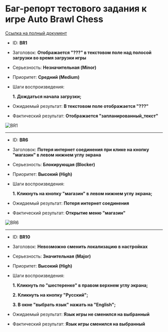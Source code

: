 # Баг-репорт тестового задания к игре Auto Brawl Chess 
[Ссылка на полный документ](https://docs.google.com/spreadsheets/d/1VPrh7sFxJQejn4MKhpk1rSafQR9LVw4ocQVcgrzSM3E/edit#gid=0)

- ID: **BR1**
- Заголовок: **Отображается "???" в текстовом поле над полосой загрузки во время загрузки игры**
- Серьезность: **Незначительная (Minor)**
- Приоритет: **Средний (Medium)**
- Шаги воспроизведения: 

  **1. Дождаться начала загрузки;**
- Ожидаемый результат: **В текстовом поле отображается "???"**
- Фактический результат: **Отображается "запланированный_текст"**

![BR1](https://lh3.googleusercontent.com/u/0/docs/AJ-UkIsF4Q6eBu0QslFYkhIbuoXfy9caRE2QwEEhojXl0PfMrHQiNFCzM9n0HPySDeWfGSGzbNAo-6nzzP46oACJzNnAVFI5h8dA9dlpiTWjAGbDVZGlVHOU3ednAjtcdCdbjYOA39K0gNLg9dMJ9S3Klre6EBzSxNizo6uXkYVGyK7CN4_qbRNpuyw6xwPIiYoa-m3Xg0VLoZ4e0frqTFES29gbp2YYRXEjBUHhept0zwxKNWKyVH_ugpmtmhGgvDx7W2jQpYYeslX188qDBv-4DKp9qQgdS4cy6J3XuRu7G3CihAU6zfDDo38o8LJsQeGXtfOSx4piQkBqrvBCVQJt08YlTTfU-pjbLCiXPxu0NEfgGjqW97nJzyPcQn8eNlbCWo6A3SAQI-MZDCHqRkaJCF5YliVsV-XwUZXA8cI0hmQRvJVIGhwUgUye0HDKukXDb99541eyuhgF-mIMvqcFNhZLP14VjGVTyAQBRcs8YybdW5VT0c0habjq8_l5WBsFBN05MvjaqLAyOcANWinIOJ6Lta_CJXpS3Rf7lkZF3STMFLW6T_-Q1Bsy_WzsA45vgSSscIzm2wWlziEAB51_QTL6HvkaT0u62TAhw0STATeEzCsBk9qkGhwOiGAGY6_KWWYV54clRm9aK9ojdyiHTLm2fpUl2sMNhbwpCO_TbVck9S-EtXZuQefjHq6agY9RtgYya6JQ-03_Pm9EcY53z2kiSL10uslYiKlJCrdJqvxHs1UFeAwMG_evMORsUYSDq3TqFAJAl3KBBaB-H1y3efNfIPFS75OWpjQsuGskh9ZNcM7R22j7tPw_iHY9hrdn9qvHYrSKPC1b9cnnYJOfw8RNFzsCUhdU8lzr_tRinyu1gFW34aDlXd5LCa0xQsfoVGujuECkh-2NM5pGP88ack6eWOdRnYswETePLrEDSQuqeqq348uHh-6HRpkO2fY96PeoRPh87626XSoYiD4A)

---

- ID: **BR6**
- Заголовок: **Потеря интернет соединения при клике на кнопку "магазин" в левом нижнем углу экрана**
- Серьезность: **Блокирующая (Blocker)**
- Приоритет: **Высокий (High)**
- Шаги воспроизведения: 

  **1. Кликнуть на кнопку "магазин" в левом нижнем углу экрана;**
- Ожидаемый результат: **Потеря интернет соединения**
- Фактический результат: **Открытие меню "магазин"**

![BR6](https://lh3.googleusercontent.com/u/0/docs/AJ-UkIsnRwa50gS2cnLYi8_5YU1Hw_X1PFWAzQPIVxMGzNZaXkDu5u1OgGsqZcirUwlRgd5QHJW-9RwLZhFQSvMK6EDiQrsAZ8haH-folnuejwbhu3WFldrKNdzXQZY3dYVhGPQW9-rKGpQz2oNeRepc5wZTxsyKbSTv8If__BNfZGv62Oq0AWknll2l8pAgjuxO9-lgjWWJjUODIyosQcVpr62Id3f1NlmHgh7DtqLIfteaDMNQa5EubTAuiDNAooLJquZ-62nKpfs8Ew_V_GfeUJwbf6fQVygtxZQFzXa_4684r_r8LCVnvC5S6Uzd3ZWKA4Z0mtgOm45dE46VAaJjFpINcgrDynZ5r2R3bU16dc8e0fRDV8baPGn9lYJTG5SdgKS40qGJlxsa1SQg_h031elA3lsSPAPzbMwFpnULR-SYSJff5kd0q2B0wyJY3TCCVldfemyPnV4R5q9f4RwmS5kRrmtWEeKWCgE5d-4r5tT0OuGOP5RY_ewB2jxeVXvl4QcbdAOX9C39eIttE6ibIhDPhzJpDz5l6VCQgPDjkmdo9tfkxr0JOY_2Z0ZqXRO117H0XL4p9yaqGVFcaIW2zPmhxRk0jzEr4w5OLsBvS9-E-s6XFsNrAYgi7XPSxMLPeqWBpNfBh_AChmhxAiBbtxNu6acCfzirorQMjM8NqmXocUpm870zSHRJ4wsAMoW3qCIdTE-edlSuJTZIwHBZA-5ytxfPfgDKzgNDcRZGmNGFxDCklBZ1cvNy79VXTzYc8l_W9Bbh7N6611vQqLUghfdQtNpiyXe0suyrVWb295JdxE3CwJF9Va5mDjbaX6I_ByQX3Z89VObLpdArKffI6UpWeFYFxJK8Ub3YWjnLbl7lkZHoq69RtJ8kXqeddKazrRcSAEaOeWAD1pALaZwdi0uDj8EwZt0kIEFxMByfSe-zqNUIBa45eKT-MHdOALzXDxa-9ya58gU5TyS8c1Gh)

---

- ID: **BR10**
- Заголовок: **Невозможно сменить локализацию в настройках**
- Серьезность: **Значительная (Major)**
- Приоритет: **Высокий (High)**
- Шаги воспроизведения: 

  **1. Кликнуть по "шестеренке" в правом верхнем углу экрана;**
  
  **2. Кликнуть на кнопку "Русский";**
  
  **3. В окне "выбрать язык" нажать на "English";**
  
- Ожидаемый результат: **Язык игры не сменился на выбранный**
- Фактический результат: **Язык игры сменился на выбранный**
